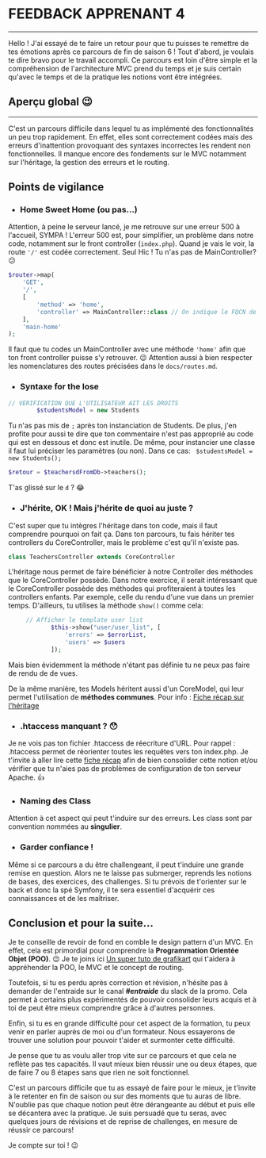 # FEEDBACK APPRENANT 4

---

Hello ! J'ai essayé de te faire un retour pour que tu puisses te remettre de tes émotions après ce parcours de fin de saison 6 !
Tout d'abord, je voulais te dire bravo pour le travail accompli. Ce parcours est loin d'être simple et la compréhension de l'architecture MVC prend du temps et je suis certain qu'avec le temps et de la pratique les notions vont être intégrées.

## Aperçu global :wink:

---

C'est un parcours difficile dans lequel tu as implémenté des fonctionnalités un peu trop rapidement. En effet, elles sont correctement codées mais des erreurs d'inattention provoquant des syntaxes incorrectes les rendent non fonctionnelles. Il manque encore des fondements sur le MVC notamment sur l'héritage, la gestion des erreurs et le routing.

## Points de vigilance

- ### Home Sweet Home (ou pas...)

Attention, à peine le serveur lancé, je me retrouve sur une erreur 500 à l'accueil, SYMPA !
L'erreur 500 est, pour simplifier, un problème dans notre code, notamment sur le front controller (`index.php`).
Quand je vais le voir, la route `'/'` est codée correctement. Seul Hic ! Tu n'as pas de MainController? :confused:
```php
$router->map(
    'GET',
    '/',
    [
        'method' => 'home',
        'controller' => MainController::class // On indique le FQCN de la classe
    ],
    'main-home'
);
```
Il faut que tu codes un MainController avec une méthode `'home'` afin que ton front controller puisse s'y retrouver. :wink:
Attention aussi à bien respecter les nomenclatures des routes précisées dans le `docs/routes.md`.

- ### Syntaxe for the lose
```php 
// VERIFICATION QUE L'UTILISATEUR AIT LES DROITS
        $studentsModel = new Students
```
Tu n'as pas mis de ` ; ` après ton instanciation de Students. De plus, j'en profite pour aussi te dire que ton commentaire n'est pas approprié au code qui est en dessous et donc est inutile. De même, pour instancier une classe il faut lui préciser les paramètres (ou non). Dans ce cas: ` $studentsModel = new Students();`

```php
$retour = $teachersdFromDb->teachers();
```
T'as glissé sur le `d` ? :joy:



- ### J'hérite, OK ! Mais j'hérite de quoi au juste ?

C'est super que tu intègres l'héritage dans ton code, mais il faut comprendre pourquoi on fait ça. Dans ton parcours, tu fais hériter tes controllers du CoreController, mais le problème c'est qu'il n'existe pas.
```php
class TeachersController extends CoreController
```

L'héritage nous permet de faire bénéficier à notre Controller des méthodes que le CoreController possède. Dans notre exercice, il serait intéressant que le CoreController possède des méthodes qui profiteraient à toutes les controllers enfants. Par exemple, celle du rendu d'une vue dans un premier temps.
D'ailleurs, tu utilises la méthode `show()` comme cela: 
```php
     // Afficher le template user list
            $this->show("user/user_list", [
                'errors' => $errorList,
                'users' => $users
            ]);
```
Mais bien évidemment la méthode n'étant pas définie tu ne peux pas faire de rendu de de vues.

De la même manière, tes Models héritent aussi d'un CoreModel, qui leur permet l'utilisation de **méthodes communes**.
Pour info :
[Fiche récap sur l'héritage](https://kourou.oclock.io/ressources/fiche-recap/heritage/)


- ### .htaccess manquant ? :hushed:

Je ne vois pas ton fichier .htaccess de réecriture d'URL. Pour rappel : .htaccess permet de réorienter toutes les requêtes vers ton index.php.
Je t'invite à aller lire cette [fiche récap](https://kourou.oclock.io/ressources/fiche-recap/ressources-apache/#v%c3%a9rifier-que-les-htaccess-sont-interpr%c3%a9t%c3%a9s) afin de bien consolider cette notion et/ou vérifier que tu n'aies pas de problèmes de configuration de ton serveur Apache. :+1:

- ### Naming des Class

Attention à cet aspect qui peut t'induire sur des erreurs. Les class sont par convention nommées au **singulier**.

- ### Garder confiance !

Même si ce parcours a du être challengeant, il peut t'induire une grande remise en question. Alors ne te laisse pas submerger, reprends les notions de bases, des exercices, des challenges.
Si tu prévois de t'orienter sur le back et donc la spé Symfony, il te sera essentiel d'acquérir ces connaissances et de les maîtriser.

## Conclusion et pour la suite...

Je te conseille de revoir de fond en comble le design pattern d'un MVC.
En effet, cela est primordial pour comprendre la **Programmation Orientée Objet (POO)**. :wink:
Je te joins ici [Un super tuto de grafikart](https://grafikart.fr/tutoriels/mvc-model-view-controller-574) qui t'aidera à appréhender la POO, le MVC et le concept de routing.

Toutefois, si tu es perdu après correction et révision, n'hésite pas à demander de l'entraide sur le canal **_#entraide_** du slack de la promo. Cela permet à certains plus expérimentés de pouvoir consolider leurs acquis et à toi de peut être mieux comprendre grâce à d'autres personnes.

Enfin, si tu es en grande difficulté pour cet aspect de la formation, tu peux venir en parler auprès de moi ou d'un formateur. Nous essayerons de trouver une solution pour pouvoir t'aider et surmonter cette difficulté.

Je pense que tu as voulu aller trop vite sur ce parcours et que cela ne reflète pas tes capacités. Il vaut mieux bien réussir une ou deux étapes, que de faire 7 ou 8 étapes sans que rien ne soit fonctionnel.


C'est un parcours difficile que tu as essayé de faire pour le mieux, je t'invite à le retenter en fin de saison ou sur des moments que tu auras de libre.
N'oublie pas que chaque notion peut être dérangeante au début et puis elle se décantera avec la pratique.
Je suis persuadé que tu seras, avec quelques jours de révisions et de reprise de challenges, en mesure de réussir ce parcours!

Je compte sur toi ! :wink:


